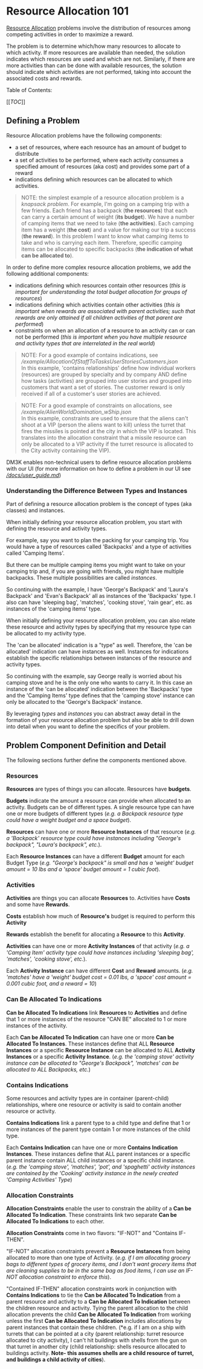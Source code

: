 # Resource Allocation 101 #

[Resource Allocation](https://www.britannica.com/topic/operations-research/Resource-allocation) problems involve the distribution of resources among competing activities in order to maximize a reward.

The problem is to determine which/how many resources to allocate to which activity.  If more resources are available than needed, the solution indicates which resources are used and which are not.  Similarly, if there are more activities than can be done with available resources, the solution should indicate which activities are not performed, taking into account the associated costs and rewards.

Table of Contents:

[[_TOC_]]

## Defining a Problem ##

Resource Allocation problems have the following components:

* a set of resources, where each resource has an amount of budget to distribute
* a set of activities to be performed, where each activity consumes a specified amount of resources (aka cost) and provides some part of a reward
* indications defining which resources can be allocated to which activities.

> NOTE: the simplest example of a resource allocation problem is a *knapsack problem*.  For example, I'm going on a camping trip with a few friends.  Each friend has a backpack (**the resources**) that each can carry a certain amount of weight (**its budget**).  We have a number of camping items that we need to take (**the activities**).  Each camping item has a weight (**the cost**) and a value for making our trip a success (**the reward**). In this problem I want to know what camping items to take and who is carrying each item.  Therefore, specific camping items can be allocated to specific backpacks (**the indication of what can be allocated to**).

In order to define more complex resource allocation problems, we add the following additional components:

* indications defining which resources contain other resources (*this is important for understanding the total budget allocation for groups of resources*)
* indications defining which activities contain other activities (*this is important when rewards are associated with parent activities; such that rewards are only attained if all children activities of that parent are performed*)
* constraints on when an allocation of a resource to an activity can or can not be performed (*this is important when you have multiple resource and activity types that are interrelated in the real world*)

> NOTE: For a good example of contains indications, see */example/AllocationOfStaffToTasksUserStoriesCustomers.json* <br>  In this example, 'contains relationships' define how individual workers (resources) are grouped by specialty and by company AND define how tasks (activities) are grouped into user stories and grouped into customers that want a set of stories.  The customer reward is only received if all of a customer's user stories are achieved.

> NOTE: For a good example of constraints on allocations, see */example/AlienWorldDomination_wShip.json*  <br> In this example, constraints are used to ensure that the aliens can't shoot at a VIP (person the aliens want to kill) unless the turret that fires the missiles is pointed at the city in which the VIP is located.  This translates into the allocation constraint that a missile resource can only be allocated to a VIP activity if the turret resource is allocated to the City activity containing the VIP).

DM3K enables non-technical users to define resource allocation problems with our UI (for more information on how to define a problem in our UI see [*/docs/user_guide.md*](/docs/user_guide.md))

### Understanding the Difference Between Types and Instances ###

Part of defining a resource allocation problem is the concept of types (aka classes) and instances.

When initially defining your resource allocation problem, you start with defining the resource and activity types.

For example, say you want to plan the packing for your camping trip. You would have a type of resources called 'Backpacks' and a type of activities called 'Camping Items'.  

But there can be multiple camping items you might want to take on your camping trip and, if you are going with friends, you might have multiple backpacks.  These multiple possibilities are called *instances*.

So continuing with the example, I have 'George's Backpack' and 'Laura's Backpack' and 'Evan's Backpack' all as instances of the 'Backpacks' type.  I also can have 'sleeping bag', 'matches', 'cooking stove', 'rain gear', etc. as instances of the 'camping items' type.

When initially defining your resource allocation problem, you can also relate these resource and activity types by specifying that my resource type can be allocated to my activity type.

The 'can be allocated' indication is a "type" as well.  Therefore, the 'can be allocated' indication can have instances as well.  Instances for indications establish the specific relationships between instances of the resource and activity types.

So continuing with the example, say George really is worried about his camping stove and he is the only one who wants to carry it.  In this case an instance of the 'can be allocated' indication between the 'Backpacks' type and the 'Camping Items' type defines that the 'camping stove' instance can only be allocated to the 'George's Backpack' instance.

By leveraging *types* and *instances* you can abstract away detail in the formation of your resource allocation problem but also be able to drill down into detail when you want to define the specifics of your problem.

## Problem Component Definition and Detail ##

The following sections further define the components mentioned above.

### Resources ###

**Resources** are types of things you can allocate. Resources have **budgets**.

**Budgets** indicate the amount a resource can provide when allocated to an activity.  Budgets can be of different types.  A single resource type can have one or more budgets of different types (*e.g. a Backpack resource type could have a weight budget and a space budget*).

**Resources** can have one or more **Resource Instances** of that resource (*e.g. a 'Backpack' resource type could have instances including "George's backpack", "Laura's backpack", etc.*).  

Each **Resource Instances** can have a different **Budget** amount for each Budget Type (*e.g. "George's backpack" is small and has a 'weight' budget amount = 10 lbs and a 'space' budget amount = 1 cubic foot*).

### Activities ###

**Activities** are things you can allocate **Resources** to.  Activities have **Costs** and some have **Rewards**.

**Costs** establish how much of **Resource's** budget is required to perform this **Activity**

**Rewards** establish the benefit for allocating a **Resource** to this **Activity**.

**Activities** can have one or more **Activity Instances** of that activity (*e.g. a 'Camping Item' activity type could have instances including 'sleeping bag', 'matches', 'cooking stove', etc.*).

Each **Activity Instance** can have different **Cost** and **Reward** amounts. (*e.g. 'matches' have a 'weight' budget cost = 0.01 lbs, a 'space' cost amount = 0.001 cubic foot, and a reward = 10*)

### Can Be Allocated To Indications ###

**Can be Allocated To Indications** link **Resources** to **Activities** and define that 1 or more instances of the resource "CAN BE" allocated to 1 or more instances of the activity.

Each **Can be Allocated To Indication** can have one or more **Can be Allocated To Instances**.  These instances define that ALL **Resource Instances** or a specific **Resource Instance** can be allocated to ALL **Activity Instances** or a specific **Activity Instance**.  (*e.g. the 'camping stove' activity instance can be allocated to "George's Backpack", 'matches' can be allocated to ALL Backpacks, etc.*)

### Contains Indications ###

Some resources and activity types are in container (parent-child) relationships, where one resource or activity is said to contain another resource or activity.

**Contains Indications** link a parent type to a child type and define that 1 or more instances of the parent type contain 1 or more instances of the child type.

Each **Contains Indication** can have one or more **Contains Indication Instances**.  These instances define that ALL parent instances or a specific parent instance contain ALL child instances or a specific child instance.  (*e.g. the 'camping stove', 'matches', 'pot', and 'spaghetti'  activity instances are contained by the 'Cooking' activity instance in the newly created 'Camping Activities' Type*)

### Allocation Constraints ###

**Allocation Constraints** enable the user to constrain the ability of a **Can be Allocated To Indication**.  These constraints link two separate **Can be Allocated To Indications** to each other.

**Allocation Constraints** come in two flavors: "IF-NOT" and "Contains IF-THEN".

"IF-NOT" allocation constraints prevent a **Resource Instances** from being allocated to more than one type of Activity.  (*e.g. if I am allocating grocery bags to different types of grocery items, and I don't want grocery items that are cleaning supplies to be in the same bag as food items, I can use an IF-NOT allocation constraint to enforce this*).

"Contained IF-THEN" allocation constraints work in conjunction with **Contains Indications** to tie the **Can be Allocated To Indication** from a parent resource and activity to a **Can be Allocated To Indication** between the children resource and activity.  Tying the parent allocation to the child allocation prevents the child **Can be Allocated To Indication** from working unless the first **Can be Allocated To Indication** includes allocations by parent instances that contain these children.  (*e.g. if I am on a ship with turrets that can be pointed at a city (parent relationship: turret resource allocated to city activity), I can't hit buildings with shells from the gun on that turret in another city (child relationship: shells resource allocated to buildings activity.  **Note- this assumes shells are a child resource of turret, and buildings a child activity of cities**).
